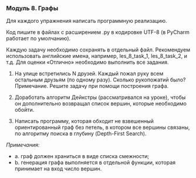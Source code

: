 ### Модуль 8. Графы

Для каждого упражнения написать программную реализацию.

Код пишите в файлах с расширением .py в кодировке UTF-8 (в PyCharm работает по умолчанию). 

Каждую задачу необходимо сохранять в отдельный файл. Рекомендуем использовать английские имена, например, les_8_task_1, les_8_task_2, и т.д.
Для оценки «Отлично» необходимо выполнить все задания.

1. На улице встретились N друзей. Каждый пожал руку всем остальным друзьям (по одному разу). Сколько рукопожатий было?
Примечание. Решите задачу при помощи построения графа.

2. Доработать алгоритм Дейкстры (рассматривался на уроке), чтобы он дополнительно возвращал список вершин, которые необходимо обойти.

3. Написать программу, которая обходит не взвешенный ориентированный граф без петель, в котором все вершины связаны, по алгоритму поиска в глубину (Depth-First Search).

*Примечания:*
* a. граф должен храниться в виде списка смежности;
* b. генерация графа выполняется в отдельной функции, которая принимает на вход число вершин.